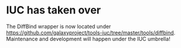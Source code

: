 IUC has taken over
==================

The DiffBind wrapper is now located under https://github.com/galaxyproject/tools-iuc/tree/master/tools/diffbind. Maintenance and development will happen under the IUC umbrella!
